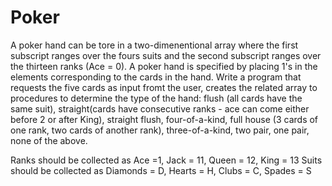 # Poker
A poker hand can be tore in a two-dimenentional array where the first subscript ranges over the fours suits and the second subscript ranges over the thirteen ranks (Ace = 0). A poker hand is specified by placing 1's in the elements corresponding to the cards in the hand.
Write a program that requests the five cards as input fromt the user, creates the related array to procedures to determine the type of the hand: flush (all cards have the same suit), straight(cards have consecutive ranks - ace can come either before 2 or after King), straight flush, four-of-a-kind, full house (3 cards of one rank, two cards of another rank), three-of-a-kind, two pair, one pair, none of the above.

Ranks should be collected as Ace =1, Jack = 11, Queen = 12, King = 13
Suits should be collected as Diamonds = D, Hearts = H, Clubs = C, Spades = S
